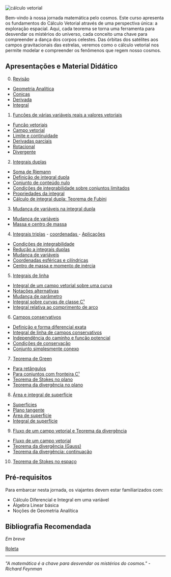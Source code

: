 ![cálculo vetorial](img/tio-sam.svg)

Bem-vindo à nossa jornada matemática pelo cosmos. Este curso apresenta os fundamentos do Cálculo Vetorial através de uma perspectiva única: a exploração espacial. Aqui, cada teorema se torna uma ferramenta para desvendar os mistérios do universo, cada conceito uma chave para compreender a dança dos corpos celestes. Das órbitas dos satélites aos campos gravitacionais das estrelas, veremos como o cálculo vetorial nos permite modelar e compreender os fenômenos que regem nosso cosmos.

## Apresentações e Material Didático

0. [Revisão](https://oangelo.github.io/Calculo-Vetorial-Exploracao-Espacial/slide-decks/revisao.html)

- [Geometria Analítica](https://oangelo.github.io/Calculo-Vetorial-Exploracao-Espacial/exercicios/capitulo-0/geometria-analitica.html) 
- [Conicas](https://oangelo.github.io/Calculo-Vetorial-Exploracao-Espacial/exercicios/capitulo-0/conicas.html) 
- [Derivada](https://oangelo.github.io/Calculo-Vetorial-Exploracao-Espacial/exercicios/capitulo-0/derivadas.html)
- [Integral](https://oangelo.github.io/Calculo-Vetorial-Exploracao-Espacial/exercicios/capitulo-0/integrais.html)

1. [Funções de várias variáveis reais a valores vetoriais](https://oangelo.github.io/Calculo-Vetorial-Exploracao-Espacial/slide-decks/capitulo-1.html)
- [Função vetoriais](https://oangelo.github.io/Calculo-Vetorial-Exploracao-Espacial/exercicios/capitulo-1/funcao-vetorial.html)
- [Campo vetorial](https://oangelo.github.io/Calculo-Vetorial-Exploracao-Espacial/exercicios/capitulo-1/campo-vetorial.html)
- [Limite e continuidade](https://oangelo.github.io/Calculo-Vetorial-Exploracao-Espacial/exercicios/capitulo-1/limites.html)
- [Derivadas parciais](https://oangelo.github.io/Calculo-Vetorial-Exploracao-Espacial/exercicios/capitulo-1/derivadas-parciais.html)
- [Rotacional](https://oangelo.github.io/Calculo-Vetorial-Exploracao-Espacial/exercicios/capitulo-1/rotacional.html)
- [Divergente](https://oangelo.github.io/Calculo-Vetorial-Exploracao-Espacial/exercicios/capitulo-1/divergente.html)
2. [Integrais duplas](https://oangelo.github.io/Calculo-Vetorial-Exploracao-Espacial/slide-decks/integrais-duplas.html)
- [Soma de Riemann](https://oangelo.github.io/Calculo-Vetorial-Exploracao-Espacial/exercicios/capitulo-2/soma-de-riemann.html)
- [Definição de integral dupla](https://oangelo.github.io/Calculo-Vetorial-Exploracao-Espacial/exercicios/capitulo-2/definicao-de-integral-dupla.html)
- [Conjunto de conteúdo nulo](https://oangelo.github.io/Calculo-Vetorial-Exploracao-Espacial/exercicios/capitulo-2/conjunto-de-conteudo-nulo.html)
- [Condições de integrabilidade sobre conjuntos limitados](https://oangelo.github.io/Calculo-Vetorial-Exploracao-Espacial/exercicios/capitulo-2/condicoes-de-integrabilidade.html)
- [Propriedades da integral](https://oangelo.github.io/Calculo-Vetorial-Exploracao-Espacial/exercicios/capitulo-2/propriedades-da-integral.html)
- [Cálculo de integral dupla: Teorema de Fubini](https://oangelo.github.io/Calculo-Vetorial-Exploracao-Espacial/exercicios/capitulo-2/teorema-de-fubini.html)
3. [Mudança de variáveis na integral dupla](https://oangelo.github.io/Calculo-Vetorial-Exploracao-Espacial/slide-decks/mudanca-de-variaveis-na-integral-dupla.html)
- [Mudança de variáveis](https://oangelo.github.io/Calculo-Vetorial-Exploracao-Espacial/exercicios/capitulo-3/mudanca-de-variaveis.html)
- [Massa e centro de massa](https://oangelo.github.io/Calculo-Vetorial-Exploracao-Espacial/exercicios/capitulo-3/massa-e-centro-de-massa.html)
4. [Integrais triplas](https://oangelo.github.io/Calculo-Vetorial-Exploracao-Espacial/slide-decks/integrais-triplas-introducao.html) - [ coordenadas ](https://oangelo.github.io/Calculo-Vetorial-Exploracao-Espacial/slide-decks/integrais-triplas-coordenadas.html) - [ Aplicações ](https://oangelo.github.io/Calculo-Vetorial-Exploracao-Espacial/slide-decks/integrais-triplas-aplicacoes-fisicas.html)
- [Condições de integrabilidade](https://oangelo.github.io/Calculo-Vetorial-Exploracao-Espacial/exercicios/capitulo-4/condicoes-de-integrabilidade.html)
- [Redução a integrais duplas](https://oangelo.github.io/Calculo-Vetorial-Exploracao-Espacial/exercicios/capitulo-4/reducao-a-integrais-duplas.html)
- [Mudança de variáveis](https://oangelo.github.io/Calculo-Vetorial-Exploracao-Espacial/exercicios/capitulo-4/mudanca-de-variaveis.html)
- [Coordenadas esféricas e cilíndricas](https://oangelo.github.io/Calculo-Vetorial-Exploracao-Espacial/exercicios/capitulo-4/coordenadas-esfericas-e-cilindricas.html)
- [Centro de massa e momento de inércia](https://oangelo.github.io/Calculo-Vetorial-Exploracao-Espacial/exercicios/capitulo-4/centro-de-massa-e-momento-de-inercia.html)
5. [Integrais de linha](https://oangelo.github.io/Calculo-Vetorial-Exploracao-Espacial/slide-decks/integrais-de-linha.html)
- [Integral de um campo vetorial sobre uma curva](https://oangelo.github.io/Calculo-Vetorial-Exploracao-Espacial/exercicios/capitulo-5/integral-campo-vetorial-curva.html)
- [Notações alternativas](https://oangelo.github.io/Calculo-Vetorial-Exploracao-Espacial/exercicios/capitulo-5/notacoes-alternativas.html)
- [Mudança de parâmetro](https://oangelo.github.io/Calculo-Vetorial-Exploracao-Espacial/exercicios/capitulo-5/mudanca-de-parametro.html)
- [Integral sobre curvas de classe C¹](https://oangelo.github.io/Calculo-Vetorial-Exploracao-Espacial/exercicios/capitulo-5/integral-curvas-c1.html)
- [Integral relativa ao comprimento de arco](https://oangelo.github.io/Calculo-Vetorial-Exploracao-Espacial/exercicios/capitulo-5/integral-comprimento-arco.html)
6. [Campos conservativos](https://oangelo.github.io/Calculo-Vetorial-Exploracao-Espacial/slide-decks/campos-conservativos.html)
- [Definição e forma diferencial exata](https://oangelo.github.io/Calculo-Vetorial-Exploracao-Espacial/exercicios/capitulo-6/definicao-e-forma-diferencial-exata.html)
- [Integral de linha de campos conservativos](https://oangelo.github.io/Calculo-Vetorial-Exploracao-Espacial/exercicios/capitulo-6/integral-linha-campos-conservativos.html)
- [Independência do caminho e função potencial](https://oangelo.github.io/Calculo-Vetorial-Exploracao-Espacial/exercicios/capitulo-6/independencia-caminho-funcao-potencial.html)
- [Condições de conservação](https://oangelo.github.io/Calculo-Vetorial-Exploracao-Espacial/exercicios/capitulo-6/condicoes-de-conservacao.html)
- [Conjunto simplesmente conexo](https://oangelo.github.io/Calculo-Vetorial-Exploracao-Espacial/exercicios/capitulo-6/conjunto-simplesmente-conexo.html)
7. [Teorema de Green](https://oangelo.github.io/Calculo-Vetorial-Exploracao-Espacial/slide-decks/teorema-de-green.html)
- [Para retângulos](https://oangelo.github.io/Calculo-Vetorial-Exploracao-Espacial/exercicios/capitulo-7/para-retangulos.html)
- [Para conjuntos com fronteira C¹](https://oangelo.github.io/Calculo-Vetorial-Exploracao-Espacial/exercicios/capitulo-7/para-conjuntos-fronteira-c1.html)
- [Teorema de Stokes no plano](https://oangelo.github.io/Calculo-Vetorial-Exploracao-Espacial/exercicios/capitulo-7/teorema-stokes-plano.html)
- [Teorema da divergência no plano](https://oangelo.github.io/Calculo-Vetorial-Exploracao-Espacial/exercicios/capitulo-7/teorema-divergencia-plano.html)
8. [Área e integral de superfície](https://oangelo.github.io/Calculo-Vetorial-Exploracao-Espacial/slide-decks/area-e-integral-de-superficie.html)
- [Superfícies](https://oangelo.github.io/Calculo-Vetorial-Exploracao-Espacial/exercicios/capitulo-8/superficies.html)
- [Plano tangente](https://oangelo.github.io/Calculo-Vetorial-Exploracao-Espacial/exercicios/capitulo-8/plano-tangente.html)
- [Área de superfície](https://oangelo.github.io/Calculo-Vetorial-Exploracao-Espacial/exercicios/capitulo-8/area-de-superficie.html)
- [Integral de superfície](https://oangelo.github.io/Calculo-Vetorial-Exploracao-Espacial/exercicios/capitulo-8/integral-de-superficie.html)
9. [Fluxo de um campo vetorial e Teorema da divergência](https://oangelo.github.io/Calculo-Vetorial-Exploracao-Espacial/slide-decks/fluxo-de-um-campo-vetorial-teorema-da-divergencia.html)
- [Fluxo de um campo vetorial](https://oangelo.github.io/Calculo-Vetorial-Exploracao-Espacial/exercicios/capitulo-9/fluxo-campo-vetorial.html)
- [Teorema da divergência (Gauss)](https://oangelo.github.io/Calculo-Vetorial-Exploracao-Espacial/exercicios/capitulo-9/teorema-divergencia-gauss.html)
- [Teorema da divergência: continuação](https://oangelo.github.io/Calculo-Vetorial-Exploracao-Espacial/exercicios/capitulo-9/teorema-divergencia-continuacao.html)
10. [Teorema de Stokes no espaço](https://oangelo.github.io/Calculo-Vetorial-Exploracao-Espacial/slide-decks/teorema-de-stokes-no-espaco.html)
## Pré-requisitos

Para embarcar nesta jornada, os viajantes devem estar familiarizados com:

- Cálculo Diferencial e Integral em uma variável
- Álgebra Linear básica
- Noções de Geometria Analítica

## Bibliografia Recomendada

_Em breve_

[Roleta](https://oangelo.github.io/Calculo-Vetorial-Exploracao-Espacial/roleta.html)

---

_"A matemática é a chave para desvendar os mistérios do cosmos." - Richard Feynman_
